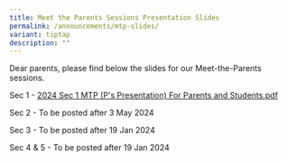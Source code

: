 ```yaml
---
title: Meet the Parents Sessions Presentation Slides
permalink: /announcements/mtp-slides/
variant: tiptap
description: ""
---
```

<p>Dear parents, please find below the slides for our Meet-the-Parents sessions.</p><p>Sec 1 - <a href="/files/2024_Sec_1_MTP__P_s_Presentation__For_Parents_and_Students_compressed.pdf" rel="noopener noreferrer nofollow" target="_blank">2024 Sec 1 MTP (P's Presentation) For Parents and Students.pdf</a></p><p>Sec 2 - To be posted after 3 May 2024</p><p>Sec 3 - To be posted after 19 Jan 2024</p><p>Sec 4 &amp; 5 - To be posted after 19 Jan 2024</p>